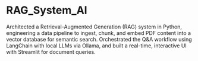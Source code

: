 # RAG_System_AI
Architected a Retrieval-Augmented Generation (RAG) system in Python, engineering a data pipeline to ingest, chunk, and embed PDF content into a vector database for semantic search.  Orchestrated the Q&amp;A workflow using LangChain with local LLMs via Ollama, and built a real-time, interactive UI with Streamlit for document queries.
